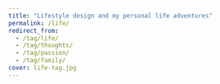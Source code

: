```yaml
---
title: "Lifestyle design and my personal life adventures"
permalink: /life/
redirect_from:
  - /tag/life/
  - /tag/thoughts/
  - /tag/passion/
  - /tag/family/
cover: life-tag.jpg
---
```

